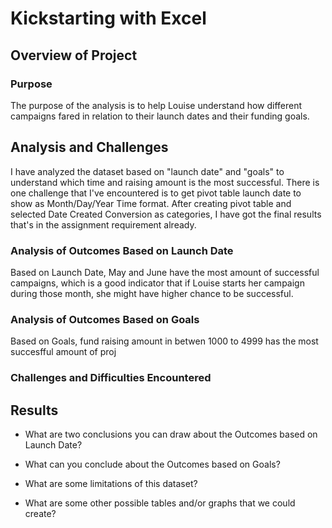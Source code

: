 # Kickstarting with Excel

## Overview of Project

### Purpose
The purpose of the analysis is to help Louise understand how different campaigns fared in relation to their launch dates and their funding goals. 
## Analysis and Challenges
I have analyzed the dataset based on "launch date" and "goals" to understand which time and raising amount is the most successful. There is one challenge that I've encountered is to get pivot table launch date to show as Month/Day/Year Time format. After creating pivot table and selected Date Created Conversion as categories, I have got the final results that's in the assignment requirement already.
### Analysis of Outcomes Based on Launch Date
Based on Launch Date, May and June have the most amount of successful campaigns, which is a good indicator that if Louise starts her campaign during those month, she might have higher chance to be successful.
### Analysis of Outcomes Based on Goals
Based on Goals, fund raising amount in betwen 1000 to 4999 has the most succesfful amount of proj
### Challenges and Difficulties Encountered

## Results

- What are two conclusions you can draw about the Outcomes based on Launch Date?

- What can you conclude about the Outcomes based on Goals?

- What are some limitations of this dataset?

- What are some other possible tables and/or graphs that we could create?
